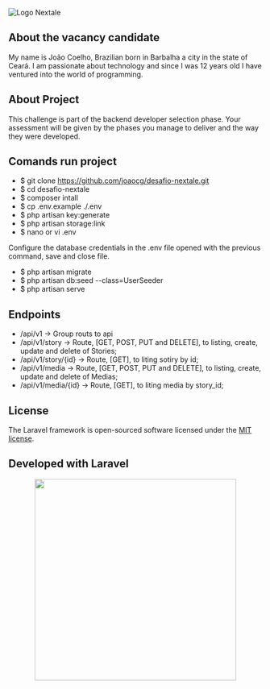 ![Logo Nextale](https://github.com/nextalebr/desafio-backend/blob/master/nextale.jpeg "Nextale")

## About the vacancy candidate

My name is João Coelho, Brazilian born in Barbalha a city in the state of Ceará.
I am passionate about technology and since I was 12 years old I have ventured into the world of programming.

## About Project

This challenge is part of the backend developer selection phase. Your assessment will be given by the phases you manage to deliver and the way they were developed.

## Comands run project

- $ git clone https://github.com/joaocg/desafio-nextale.git
- $ cd desafio-nextale
- $ composer intall
- $ cp .env.example ./.env
- $ php artisan key:generate
- $ php artisan storage:link
- $ nano or vi .env

Configure the database credentials in the .env file opened with the previous command, save and close file.

- $ php artisan migrate
- $ php artisan db:seed --class=UserSeeder
- $ php artisan serve

## Endpoints

- /api/v1 -> Group routs to api
- /api/v1/story -> Route, [GET, POST, PUT and DELETE], to listing, create, update and delete of Stories;
- /api/v1/story/{id} -> Route, [GET], to liting sotiry by id;
- /api/v1/media -> Route, [GET, POST, PUT and DELETE], to listing, create, update and delete of Medias;
- /api/v1/media/{id} -> Route, [GET], to liting media by story_id;

## License

The Laravel framework is open-sourced software licensed under the [MIT license](https://opensource.org/licenses/MIT).

## Developed with Laravel

<p align="center"><a href="https://laravel.com" target="_blank"><img src="https://raw.githubusercontent.com/laravel/art/master/logo-lockup/5%20SVG/2%20CMYK/1%20Full%20Color/laravel-logolockup-cmyk-red.svg" width="400"></a></p>
